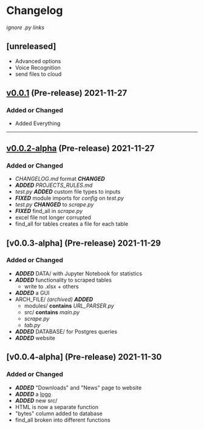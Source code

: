# Changelog

*ignore .py links*

## [unreleased]
- Advanced options
- Voice Recognition
- send files to cloud

## [v0.0.1](https://github.com/Andrew95496/hypergraze/tree/v0.0.1) (Pre-release) 2021-11-27

### Added or Changed

- Added Everything

___

## [v0.0.2-alpha](https://github.com/Andrew95496/hypergraze/releases/tag/v0.0.2) (Pre-release) 2021-11-27

### Added or Changed

- *CHANGELOG.md* format ***CHANGED***
- ***ADDED*** *PROJECTS_RULES.md* 
- *test.py* ***ADDED*** custom file types to inputs
- ***FIXED*** module imports for *config* on *test.py*
- *test.py* ***CHANGED*** to *scrape.py*
- ***FIXED*** find_all in *scrape.py*
- excel file not longer corrupted
- find_all for tables creates a file for each table

## [v0.0.3-alpha] (Pre-release) 2021-11-29

### Added or Changed

- ***ADDED*** DATA/ with Jupyter Notebook for statistics
- ***ADDED*** functionality to scraped tables
    - write to .xlsx + others
- ***ADDED*** a GUI
- ARCH_FILE/ *(archived)*  ***ADDED***
    - modules/ **contains** *URL_PARSER.py*
    - src/ **contains** *main.py*
    - *scrape.py*
    - *tab.py*
- ***ADDED*** DATABASE/ for Postgres queries
- ***ADDED*** website

## [v0.0.4-alpha] (Pre-release) 2021-11-30

### Added or Changed

- ***ADDED*** "Downloads" and "News" page to website
- ***ADDED*** a [logo](https://user-images.githubusercontent.com/70408199/143919658-fd532ff3-240c-48db-9ab0-3b309e57a585.gif)
- ***ADDED*** new src/ 
- HTML is now a separate function
- "bytes" column added to database
- find_all broken into different functions



